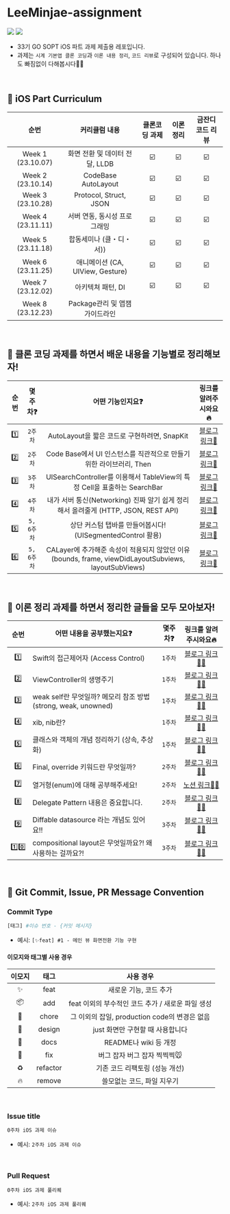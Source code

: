 # LeeMinjae-assignment
<img src="https://img.shields.io/badge/Swift-F05138?style=flat-square&logo=Swift&logoColor=white"/> <img src="https://img.shields.io/badge/Xcode-147EFB?style=flat-square&logo=Xcode&logoColor=white"/>
- 33기 GO SOPT iOS 파트 과제 제출용 레포입니다.
- 과제는 `시계 기본앱 클론 코딩`과 `이론 내용 정리`, `코드 리뷰`로 구성되어 있습니다. 하나도 빠짐없이 다해봅시다💪🏻

<br>

## 🍎 iOS Part Curriculum
  
| 순번 | 커리큘럼 내용 | 클론코딩 과제 | 이론 정리 | 금잔디 코드 리뷰 | 
| :--: | :--: | :--: | :--: | :--: |
| Week 1 (23.10.07) | 화면 전환 및 데이터 전달, LLDB | ☑️ | ☑️ | ☑️ |
| Week 2 (23.10.14) | CodeBase AutoLayout  | ☑️ | ☑️ | ☑️ |
| Week 3 (23.10.28) | Protocol, Struct, JSON | ☑️ | ☑️ | ☑️ |
| Week 4 (23.11.11) | 서버 연동, 동시성 프로그래밍 | ☑️ | ☑️ | ☑️ |
| Week 5 (23.11.18) | 합동세미나 (클・디・서)) | ☑️ | ☑️ | ☑️ |
| Week 6 (23.11.25) |  애니메이션 (CA, UIView, Gesture) | ☑️ | ☑️ | ☑️ |
| Week 7 (23.12.02) | 아키텍쳐 패턴, DI | ☑️ | ☑️ | ☑️ |
| Week 8 (23.12.23) | Package관리 및 앱잼 가이드라인 |

<br>

## 🍏 클론 코딩 과제를 하면서 배운 내용을 기능별로 정리해보자!

| 순번 | 몇주차❓ | 어떤 기능인지요❓ | 링크를 알려주시와요🔥 |
| :--: | :--: | :--: | :--: |
| 1️⃣ | `2주차` | AutoLayout을 짧은 코드로 구현하려면, SnapKit | [블로그 링크🔗](https://mini-min-dev.tistory.com/79) |
| 2️⃣ | `2주차` | Code Base에서 UI 인스턴스를 직관적으로 만들기 위한 라이브러리, Then | [블로그 링크🔗](https://mini-min-dev.tistory.com/218) |
| 3️⃣ | `3주차` | UISearchController를 이용해서 TableView의 특정 Cell을 표출하는 SearchBar | [블로그 링크🔗](https://mini-min-dev.tistory.com/220) |
| 4️⃣ | `4주차` | 내가 서버 통신(Networking) 진짜 알기 쉽게 정리해서 올려줄게 (HTTP, JSON, REST API) | [블로그 링크🔗](https://mini-min-dev.tistory.com/225) |
| 5️⃣ | `5, 6주차` | 상단 커스텀 탭바를 만들어봅시다! (UISegmentedControl 활용) | [블로그 링크🔗](https://mini-min-dev.tistory.com/226) |
| 6️⃣ | `5, 6주차` | CALayer에 추가해준 속성이 적용되지 않았던 이유 (bounds, frame, viewDidLayoutSubviews, layoutSubViews) | [블로그 링크🔗](https://mini-min-dev.tistory.com/227) |

<br>

## 🍏 이론 정리 과제를 하면서 정리한 글들을 모두 모아보자!
| 순번 | 어떤 내용을 공부했는지요❓ | 몇주차❓ | 링크를 알려주시와요🔥 |
| :--: | -- | :--: | :--: |
| 1️⃣ | Swift의 접근제어자 (Access Control) | `1주차` | [블로그 링크✌🏻](https://mini-min-dev.tistory.com/73) |
| 2️⃣ | ViewController의 생명주기 | `1주차` | [블로그 링크✌🏻](https://mini-min-dev.tistory.com/33) |
| 3️⃣ | weak self란 무엇일까? 메모리 참조 방법(strong, weak, unowned) | `1주차` | [블로그 링크✌🏻](https://mini-min-dev.tistory.com/83) |
| 4️⃣ | xib, nib란? | `1주차` | [블로그 링크✌🏻](https://mini-min-dev.tistory.com/214) |
| 5️⃣ | 클래스와 객체의 개념 정리하기 (상속, 추상화) | `1주차` | [블로그 링크✌🏻](https://mini-min-dev.tistory.com/117) |
| 6️⃣ | Final, override 키워드란 무엇일까? | `2주차` | [블로그 링크✌🏻](https://mini-min-dev.tistory.com/217) |
| 7️⃣ | 열거형(enum)에 대해 공부해주세요! | `2주차` | [노션 링크🤟🏻](https://elegant-syrup-933.notion.site/5-enum-c574ac0e23eb41a49f816e3d7daa2360?pvs=4) |
| 8️⃣ | Delegate Pattern 내용은 중요합니다. | `2주차` | [블로그 링크✌🏻](https://mini-min-dev.tistory.com/9) |
| 9️⃣ | Diffable datasource 라는 개념도 있어요!! | `3주차` | [블로그 링크✌🏻](https://mini-min-dev.tistory.com/221) |
| 1️⃣0️⃣ | compositional layout은 무엇일까요?! 왜 사용하는 걸까요?! | `3주차` | [블로그 링크✌🏻](https://mini-min-dev.tistory.com/224) |

<br>

## 🙌 Git Commit, Issue, PR Message Convention
### Commit Type
```bash
[태그] #이슈 번호 - {커밋 메시지}
```
- 예시: `[✨feat] #1 - 메인 뷰 화면전환 기능 구현`

#### 이모지와 태그별 사용 경우
| 이모지 | 태그 | 사용 경우 |
| :--: | :--: | :--: |
| ✨ | feat | 새로운 기능, 코드 추가 |
| 📦 | add | feat 이외의 부수적인 코드 추가 / 새로운 파일 생성 |
| 🔧 | chore | 그 이외의 잡일, production code의 변경은 없음 |
| 💄 | design | just 화면만 구현할 때 사용합니다 |
| 📝 | docs | README나 wiki 등 개정 |
| 🐛 | fix | 버그 잡자 버그 잡자 찍찍찍🐭 |
| ♻️ | refactor | 기존 코드 리팩토링 (성능 개선) | 
| 🔥 | remove | 쓸모없는 코드, 파일 지우기 |


<br>

### Issue title
```bash
0주차 iOS 과제 이슈
```
- 예시: `2주차 iOS 과제 이슈`

<br>

### Pull Request
```bash
0주차 iOS 과제 풀리퀘
```
- 예시: `2주차 iOS 과제 풀리퀘`
